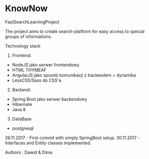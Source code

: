 # KnowNow

FastSearchLearningProject

The project aims to create search-platform for easy access to special groups of informations.

Technology stack
1. Frontend:
 - NodeJS jako serwer frontendowy
 - HTML THYMEAF
 - AngularJS jako sposób komunikacji z backendem + dynamika
 - LessCSS/Sass do CSS'a
 
2. Backend:
 - Spring Boot jako serwer backendowy
 - Hibernate
 - Java 8
 
3. DataBase
 - postgresql


26.11.2017 - First commit with simply SpringBoot setup. 
30.11.2017 - Interfaces and Entity classes implemented.


Authors : 
Dawid & Dima